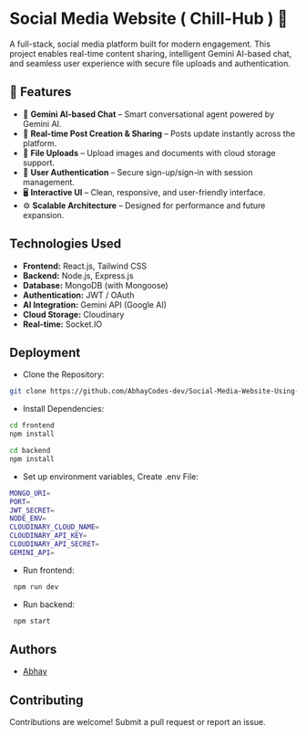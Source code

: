
# Social Media Website ( Chill-Hub ) 📝

A full-stack, social media platform built for modern engagement. This project enables real-time content sharing, intelligent Gemini AI-based chat, and seamless user experience with secure file uploads and authentication.
## 🚀 Features

- 💬 **Gemini AI-based Chat** – Smart conversational agent powered by Gemini AI.
- 📰 **Real-time Post Creation & Sharing** – Posts update instantly across the platform.
- 📁 **File Uploads** – Upload images and documents with cloud storage support.
- 🔐 **User Authentication** – Secure sign-up/sign-in with session management.
- 🖥️ **Interactive UI** – Clean, responsive, and user-friendly interface.
- ⚙️ **Scalable Architecture** – Designed for performance and future expansion.

## Technologies Used

- **Frontend:** React.js, Tailwind CSS
- **Backend:** Node.js, Express.js
- **Database:** MongoDB (with Mongoose)
- **Authentication:** JWT / OAuth
- **AI Integration:** Gemini API (Google AI)
- **Cloud Storage:** Cloudinary
- **Real-time:** Socket.IO 
## Deployment

- Clone the Repository:

```bash
git clone https://github.com/AbhayCodes-dev/Social-Media-Website-Using-MERN-Stack.git
```

- Install Dependencies:
```bash
cd frontend
npm install
```

```bash
cd backend
npm install
```

- Set up environment variables, Create .env File:
```bash
MONGO_URI=
PORT=
JWT_SECRET=
NODE_ENV=
CLOUDINARY_CLOUD_NAME=
CLOUDINARY_API_KEY=
CLOUDINARY_API_SECRET=
GEMINI_API=
```

- Run frontend:
```bash
 npm run dev
```

- Run backend:
```bash
 npm start
```


## Authors

- [Abhay](https://github.com/AbhayCodes-dev)


## Contributing

Contributions are welcome! Submit a pull request or report an issue.

